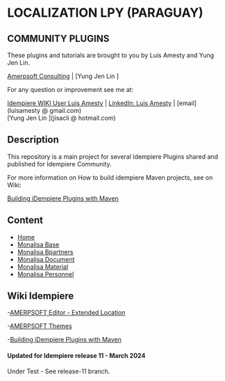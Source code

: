 
# <b>LOCALIZATION LPY (PARAGUAY)</b>

## <b>COMMUNITY PLUGINS</b>
These plugins and tutorials are brought to you by Luis Amesty and Yung Jen Lin.

[Amerpsoft Consulting](http://amerpsoft.com/index.php/en/) | [Yung Jen Lin ]

For any question or improvement see me at:

[Idempiere WIKI User Luis Amesty](https://wiki.idempiere.org/en/User:Luisamesty) | [LinkedIn: Luis Amesty](https://www.linkedin.com/in/luisamesty/) | [email](luisamesty @ gmail.com) <br/>
[Yung Jen Lin ](jisacli @ hotmail.com) <br/>

## <b>Description</b>

This repository is a main project for several Idempiere Plugins shared and published for Idempiere Community.

For more information on How to build idempiere Maven projects, see on Wiki: 

[Building iDempiere Plugins with Maven](https://wiki.idempiere.org/en/Building_iDempiere_Plugins_with_Maven)

## <b>Content</b>

- [Home](./README.md)
- [Monalisa Base](./org.monalisa.com.base/README.md)
- [Monalisa Bpartners](./org.monalisa.com.bpartners/README.md)
- [Monalisa Document](./org.monalisa.com.document/README.md)
- [Monalisa Material](./org.monalisa.com.materila/README.md)
- [Monalisa Personnel](./org.monalisa.com.personnel/README.md)

## <b>Wiki Idempiere</b>
-[AMERPSOFT Editor - Extended Location](http://wiki.idempiere.org/en/Plugin:_Extended_Location)

-[AMERPSOFT Themes](https://wiki.idempiere.org/en/Plugin:_Themes_Amerpsoft)

-[Building iDempiere Plugins with Maven](https://wiki.idempiere.org/en/Building_iDempiere_Plugins_with_Maven)


#### Updated for Idempiere release 11 - March 2024
  Under Test - See release-11 branch.
